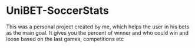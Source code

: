 # UniBET-SoccerStats
This was a personal project created by me, which helps the user in his bets as the main goal. It gives you the percent of winner and who could win and loose based on the last games, competitions etc
